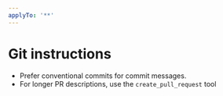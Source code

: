 ```yaml
---
applyTo: '**'
---
```


# Git instructions

- Prefer conventional commits for commit messages.
- For longer PR descriptions, use the `create_pull_request` tool
